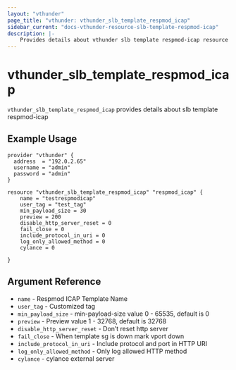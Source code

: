 ```yaml
---
layout: "vthunder"
page_title: "vthunder: vthunder_slb_template_respmod_icap"
sidebar_current: "docs-vthunder-resource-slb-template-respmod-icap"
description: |-
    Provides details about vthunder slb template respmod-icap resource for A10
---
```


# vthunder\_slb\_template\_respmod\_icap

`vthunder_slb_template_respmod_icap` provides details about slb template respmod-icap
## Example Usage


```hcl
provider "vthunder" {
  address  = "192.0.2.65"
  username = "admin"
  password = "admin"
}

resource "vthunder_slb_template_respmod_icap" "respmod_icap" {
	name = "testrespmodicap"
	user_tag = "test_tag"
	min_payload_size = 30
	preview = 200
	disable_http_server_reset = 0
	fail_close = 0
	include_protocol_in_uri = 0
	log_only_allowed_method = 0
	cylance = 0

}
```

## Argument Reference

* `name` - Respmod ICAP Template Name
* `user_tag` - Customized tag
* `min_payload_size` - min-payload-size value 0 - 65535, default is 0
* `preview` - Preview value 1 - 32768, default is 32768
* `disable_http_server_reset` - Don’t reset http server
* `fail_close` - When template sg is down mark vport down
* `include_protocol_in_uri` - Include protocol and port in HTTP URI
* `log_only_allowed_method` - Only log allowed HTTP method
* `cylance` - cylance external server


